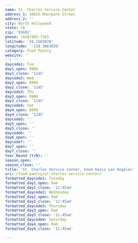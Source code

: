 ```yaml
---
name: St. Charles Service Center
address_1: 10825 Moorpark Street
address_2: ''
city: North Hollywood
state: CA
zip: '91602'
phone: (818)985-7365
latitude: '34.1503878'
longitude: '-118.3663839'
category: Food Pantry
website: ''
'': ''
daycode1: Tue
day1_open: 0900
day1_close: '1145'
daycode2: Wed
day2_open: 0900
day2_close: '1145'
daycode3: Thu
day3_open: 0900
day3_close: '1145'
daycode4: Sat
day4_open: 0900
day4_close: '1145'
daycode5: ''
day5_open: ''
day5_close: ''
daycode6: ''
day6_open: ''
daycode7: ''
day7_open: ''
day7_close: ''
Year_Round (Y/N): ''
season_open: ''
season_close: ''
title: 'St. Charles Service Center, Food Oasis Los Angeles'
uri: /food-pantry/st-charles-service-center/
formatted_daycode1: Tuesday
formatted_day1_open: 9am
formatted_day1_close: '11:45am'
formatted_daycode2: Wednesday
formatted_day2_open: 9am
formatted_day2_close: '11:45am'
formatted_daycode3: Thursday
formatted_day3_open: 9am
formatted_day3_close: '11:45am'
formatted_daycode4: Saturday
formatted_day4_open: 9am
formatted_day4_close: '11:45am'

---
```

